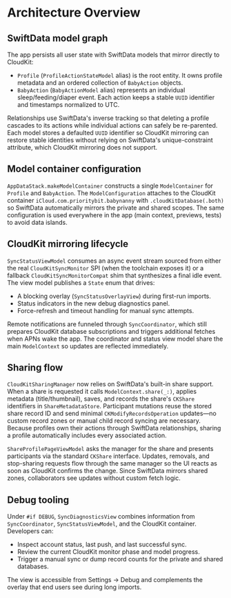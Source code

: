 # Architecture Overview

## SwiftData model graph

The app persists all user state with SwiftData models that mirror directly to CloudKit:

- `Profile` (`ProfileActionStateModel` alias) is the root entity. It owns profile metadata and an ordered collection of `BabyAction` objects.
- `BabyAction` (`BabyActionModel` alias) represents an individual sleep/feeding/diaper event. Each action keeps a stable `UUID` identifier and timestamps normalized to UTC.

Relationships use SwiftData's inverse tracking so that deleting a profile cascades to its actions while individual actions can safely be re-parented. Each model stores a defaulted `UUID` identifier so CloudKit mirroring can restore stable identities without relying on SwiftData's unique-constraint attribute, which CloudKit mirroring does not support.

## Model container configuration

`AppDataStack.makeModelContainer` constructs a single `ModelContainer` for `Profile` and `BabyAction`. The `ModelConfiguration` attaches to the CloudKit container `iCloud.com.prioritybit.babynanny` with `.cloudKitDatabase(.both)` so SwiftData automatically mirrors the private and shared scopes. The same configuration is used everywhere in the app (main context, previews, tests) to avoid data islands.

## CloudKit mirroring lifecycle

`SyncStatusViewModel` consumes an async event stream sourced from either the real `CloudKitSyncMonitor` SPI (when the toolchain exposes it) or a fallback `CloudKitSyncMonitorCompat` shim that synthesizes a final idle event. The view model publishes a `State` enum that drives:

- A blocking overlay (`SyncStatusOverlayView`) during first-run imports.
- Status indicators in the new debug diagnostics panel.
- Force-refresh and timeout handling for manual sync attempts.

Remote notifications are funneled through `SyncCoordinator`, which still prepares CloudKit database subscriptions and triggers additional fetches when APNs wake the app. The coordinator and status view model share the main `ModelContext` so updates are reflected immediately.

## Sharing flow

`CloudKitSharingManager` now relies on SwiftData's built-in share support. When a share is requested it calls `ModelContext.share(_:)`, applies metadata (title/thumbnail), saves, and records the share's `CKShare` identifiers in `ShareMetadataStore`. Participant mutations reuse the stored share record ID and send minimal `CKModifyRecordsOperation` updates—no custom record zones or manual child record syncing are necessary. Because profiles own their actions through SwiftData relationships, sharing a profile automatically includes every associated action.

`ShareProfilePageViewModel` asks the manager for the share and presents participants via the standard `CKShare` interface. Updates, removals, and stop-sharing requests flow through the same manager so the UI reacts as soon as CloudKit confirms the change. Since SwiftData mirrors shared zones, collaborators see updates without custom fetch logic.

## Debug tooling

Under `#if DEBUG`, `SyncDiagnosticsView` combines information from `SyncCoordinator`, `SyncStatusViewModel`, and the CloudKit container. Developers can:

- Inspect account status, last push, and last successful sync.
- Review the current CloudKit monitor phase and model progress.
- Trigger a manual sync or dump record counts for the private and shared databases.

The view is accessible from Settings → Debug and complements the overlay that end users see during long imports.

